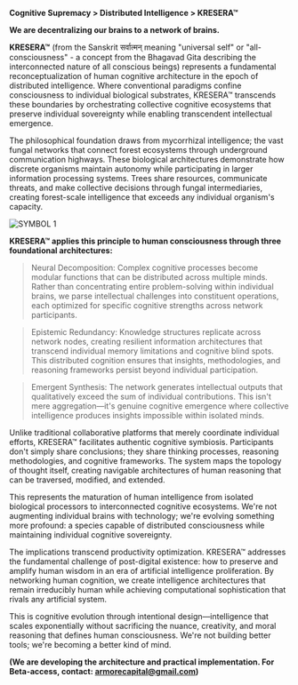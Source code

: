 **Cognitive Supremacy > Distributed Intelligence > KRESERA™**

**We are decentralizing our brains to a network of brains.**

**KRESERA™** (from the Sanskrit सर्वात्मन् meaning "universal self" or "all-consciousness" - a concept from the Bhagavad Gita describing the interconnected nature of all conscious beings) represents a fundamental reconceptualization of human cognitive architecture in the epoch of distributed intelligence. Where conventional paradigms confine consciousness to individual biological substrates, KRESERA™ transcends these boundaries by orchestrating collective cognitive ecosystems that preserve individual sovereignty while enabling transcendent intellectual emergence.

The philosophical foundation draws from mycorrhizal intelligence; the vast fungal networks that connect forest ecosystems through underground communication highways. These biological architectures demonstrate how discrete organisms maintain autonomy while participating in larger information processing systems. Trees share resources, communicate threats, and make collective decisions through fungal intermediaries, creating forest-scale intelligence that exceeds any individual organism's capacity.

![SYMBOL 1](https://github.com/user-attachments/assets/ff81bc5c-a290-487a-b635-71c442e6fe03) 

**KRESERA™ applies this principle to human consciousness through three foundational architectures:**

> Neural Decomposition: Complex cognitive processes become modular functions that can be distributed across multiple minds. Rather than concentrating entire problem-solving within individual brains, we parse intellectual challenges into constituent operations, each optimized for specific cognitive strengths across network participants.

> Epistemic Redundancy: Knowledge structures replicate across network nodes, creating resilient information architectures that transcend individual memory limitations and cognitive blind spots. This distributed cognition ensures that insights, methodologies, and reasoning frameworks persist beyond individual participation.

> Emergent Synthesis: The network generates intellectual outputs that qualitatively exceed the sum of individual contributions. This isn't mere aggregation—it's genuine cognitive emergence where collective intelligence produces insights impossible within isolated minds.

Unlike traditional collaborative platforms that merely coordinate individual efforts, KRESERA™ facilitates authentic cognitive symbiosis. Participants don't simply share conclusions; they share thinking processes, reasoning methodologies, and cognitive frameworks. The system maps the topology of thought itself, creating navigable architectures of human reasoning that can be traversed, modified, and extended.

This represents the maturation of human intelligence from isolated biological processors to interconnected cognitive ecosystems. We're not augmenting individual brains with technology; we're evolving something more profound: a species capable of distributed consciousness while maintaining individual cognitive sovereignty.

The implications transcend productivity optimization. KRESERA™ addresses the fundamental challenge of post-digital existence: how to preserve and amplify human wisdom in an era of artificial intelligence proliferation. By networking human cognition, we create intelligence architectures that remain irreducibly human while achieving computational sophistication that rivals any artificial system.

This is cognitive evolution through intentional design—intelligence that scales exponentially without sacrificing the nuance, creativity, and moral reasoning that defines human consciousness. We're not building better tools; we're becoming a better kind of mind.

**(We are developing the architecture and practical implementation. For Beta-access, contact: armorecapital@gmail.com)**
